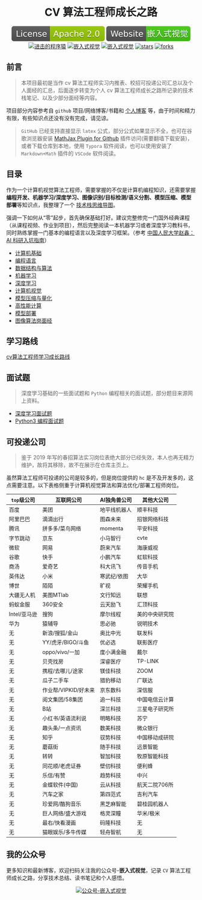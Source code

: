 <h1 align="center">
CV 算法工程师成长之路
</h1>

<p align="center">
  <a href="#License"><img src="./data/icons/License-Apache-2.0-green.svg" alt="LICENSE"></a>
  <a href="http://www.armcvai.com/"><img src="./data/icons/Website-armcvai-brightgreen.svg", alt="嵌入式视觉"></a>
  <a href="https://www.zhihu.com/people/tang-fen-44-49"><img src="https://img.shields.io/badge/zhihu-知乎-informational" alt="进击的程序猿"></a>
  <a href="https://blog.csdn.net/qq_20986663"><img src="https://img.shields.io/badge/csdn-CSDN-red.svg" alt="嵌入式视觉"></a>
  <a href="https://www.cnblogs.com/armcvai/"><img src="https://img.shields.io/badge/cnblogs-博客园-important.svg" alt="嵌入式视觉"></a>
  <a href="https://github.com/HarleysZhang/2021_algorithm_intern_information/stargazers"><img src="https://badgen.net/github/stars/HarleysZhang/2021_algorithm_intern_information?color=cyan" alt="stars"></a>
  <a href="https://github.com/HarleysZhang/2021_algorithm_intern_information/network/members"><img src="https://badgen.net/github/forks/HarleysZhang/2021_algorithm_intern_information?color=cyan" alt="forks"></a>
</p>

## 前言

> 本项目最初是当作 cv 算法工程师实习内推表、校招可投递公司汇总以及个人面经的汇总，后面逐步转变为个人 cv 算法工程师成长之路所记录的技术栈笔记、以及少部分面经等内容。

项目部分内容参考自 `github` 项目/网络博客/书籍和 [个人博客](http://www.armcvai.com/) 等，由于时间和精力有限，有些知识点还没有没有完成，请见谅。

> `GitHub` 已经支持直接显示 `latex` 公式，部分公式如果显示不全，也可在谷歌浏览器安装 [MathJax Plugin for Github](https://chrome.google.com/webstore/detail/mathjax-plugin-for-github/ioemnmodlmafdkllaclgeombjnmnbima?hl=zh-CN) 插件访问(需要翻墙下载安装)，或者下载仓库到本地，使用 `Typora` 软件阅读，也可以使用安装了 `Markdown+Math` 插件的 `VSCode` 软件阅读。

## 目录

作为一个计算机视觉算法工程师，需要掌握的不仅是计算机编程知识，还需要掌握**编程开发、机器学习/深度学习、图像识别/目标检测/语义分割、模型压缩、模型部署**等知识点，我整理了一个 [技术栈思维导图](./data/images/CV算法工程师应掌握知识点.png)。

强调一下如何从“零”起步，首先确保基础打好。建议完整修完一门国外经典课程（从课程视频、作业到项目），然后完整阅读一本机器学习或者深度学习教科书，同时熟练掌握一门基本的编程语言以及深度学习框架。（参考 [中国人民大学赵鑫：AI 科研入坑指南](https://mp.weixin.qq.com/s/UH7UIq7ajwpdR6fZ9CfG6Q)）

+ [计算机基础](1-computer_basics)
+ [编程语言](2-programming_language)
+ [数据结构与算法](3-data_structure-algorithm)
+ [机器学习](4-machine_learning)
+ [深度学习](5-deep_learning)
+ [计算机视觉](6-computer_vision)
+ [模型压缩与量化](7-model_compression_quantization)
+ [高性能计算](8-high-performance_computing)
+ [模型部署](9-model_deploy)
+ [图像算法岗面经](10-interview_summary)

## 学习路线

[cv算法工程师学习成长路线](./cv算法工程师成长路线.md)

## 面试题

> 深度学习基础的一些面试题和 `Python` 编程相关的面试题，部分题目来源网上资料。

+ [深度学习面试题](5-deep_learning/0-深度学习面试题.md)
+ [Python3 编程面试题](2-programming_language/python3/Python3编程面试题.md)


## 可投递公司
> 鉴于 2019 年写的春招算法实习岗位表绝大部分已经失效，本人也再无精力维护，故将其移除，故不在展示在仓库主页上。

虽然算法工程师可投递的公司是较多的，但是岗位提供的 `hc` 是不及开发多的，这点需要注意。以下表格侧重于计算机视觉算法和算法优化/部署工程师岗位。

|`top`级公司|互联网公司|AI独角兽公司|其他大公司|
|------------|---------------|---------------|-------------|
|百度|美团|地平线机器人|顺丰科技|
|阿里巴巴|滴滴出行|图森未来|招银网络科技|
|腾讯|拼多多/菜鸟网络|momenta|平安科技|
|字节跳动|京东|小马智行|cvte|
|微软|网易|蔚来汽车|海康威视|
|谷歌|快手|小鹏汽车|虹软科技|
|商汤|爱奇艺|科大讯飞|传音手机|
|英伟达|小米|寒武纪/依图|大华|
|博世|陌陌|旷视|荣耀手机|
|大疆无人机|美图MTlab|文行知远|联想|
|蚂蚁金服|360安全|云天励飞|汇顶科技|
|Intel/亚马逊|搜狗|摩尔线程|美的中央研究院|
|华为|猿辅导|思必驰|锐明技术|
|无|新浪/搜狐/金山|奥比中光|联发科|
|无|YY/虎牙/BIGO/斗鱼|优必选|联影医疗|
|无|oppo/vivo/一加|度小满金融|戴尔|
|无|贝壳找房|深睿医疗|TP-LINK|
|无|携程/去哪儿/途家|镁佳科技|ZOOM|
|无|瓜子二手车|猎豹移动|广联达|
|无|作业帮/VIPKID/好未来|京东数科|深信服|
|无|阅文集团/58集团|追一科技|中国电信云计算|
|无|B站|深兰科技|三星电子研究所|
|无|小红书/英语流利说|明略科技|苏宁|
|无|趣头条/一点资讯|数美科技|微众银行|
|无|知乎|驭势科技|中国移动成研院|
|无|蘑菇街|随手科技|远景智能|
|无|转转|智加科技|牧原智能科技|
|无|同花顺/老虎证券|壁仞科技|便利蜂|
|无|乐信/有赞|趋势科技|中兴|
|无|金蝶软件(中国)|云从科技|航天二院706所|
|无|汽车之家|第四范式|吉利汽车|
|无|珍爱网/酷狗音乐|黑芝麻智能|碧桂园机器人|
|无|巨人网络/盛大游戏|格灵深瞳|华米/极米|无|
|无|最右/快看漫画|码隆科技|无|
|无|猫眼娱乐/多牛传媒|轻舟智航|无|无|

## 我的公众号
更多知识和最新博客，欢迎扫码关注我的公众号-**嵌入式视觉**，记录 `CV` 算法工程师成长之路，分享技术总结、读书笔记和个人感悟。

<p align="center">
  <a href="#嵌入式视觉"><img src="./data/qcode.png" alt="公众号-嵌入式视觉"></a>
</p>